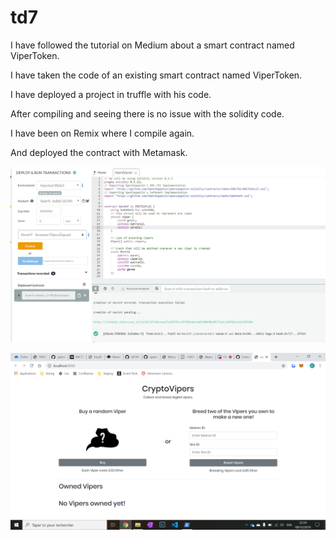 # td7
I have followed the tutorial on Medium about a smart contract named ViperToken.


I have taken the code of an existing smart contract named ViperToken. 

I have deployed a project in truffle with his code. 

After compiling and seeing there is no issue with the solidity code. 

I have been on Remix where I compile again. 

And deployed the contract with Metamask. 

![alt text](https://github.com/kevinybrahime/td7/blob/master/For%20Readme/Remix2.PNG)



![alt text](https://github.com/kevinybrahime/td7/blob/master/For%20Readme/REmix3.PNG)



